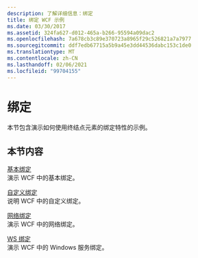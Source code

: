 ```yaml
---
description: 了解详细信息：绑定
title: 绑定 WCF 示例
ms.date: 03/30/2017
ms.assetid: 324fa627-d012-465a-b266-95594a09dac2
ms.openlocfilehash: 7a678cb3c89e370723a8965f29c526821a7a7977
ms.sourcegitcommit: ddf7edb67715a5b9a45e3dd44536dabc153c1de0
ms.translationtype: MT
ms.contentlocale: zh-CN
ms.lasthandoff: 02/06/2021
ms.locfileid: "99704155"
---
```

# <a name="binding"></a>绑定

本节包含演示如何使用终结点元素的绑定特性的示例。  
  
## <a name="in-this-section"></a>本节内容
  
 [基本绑定](basic-binding.md)  
 演示 WCF 中的基本绑定。  
  
 [自定义绑定](custom-binding.md)  
 说明 WCF 中的自定义绑定。  
  
 [网络绑定](net-binding.md)  
 演示 WCF 中的网络绑定。  
  
 [WS 绑定](ws-binding.md)  
 演示 WCF 中的 Windows 服务绑定。
